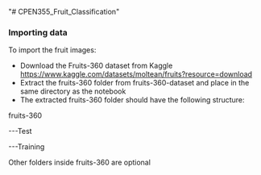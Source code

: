 "# CPEN355_Fruit_Classification" 

### Importing data
To import the fruit images:
* Download the Fruits-360 dataset from Kaggle https://www.kaggle.com/datasets/moltean/fruits?resource=download
* Extract the fruits-360 folder from fruits-360-dataset and place in the same directory as the notebook
* The extracted fruits-360 folder should have the following structure:

fruits-360

---Test

---Training

Other folders inside fruits-360 are optional
